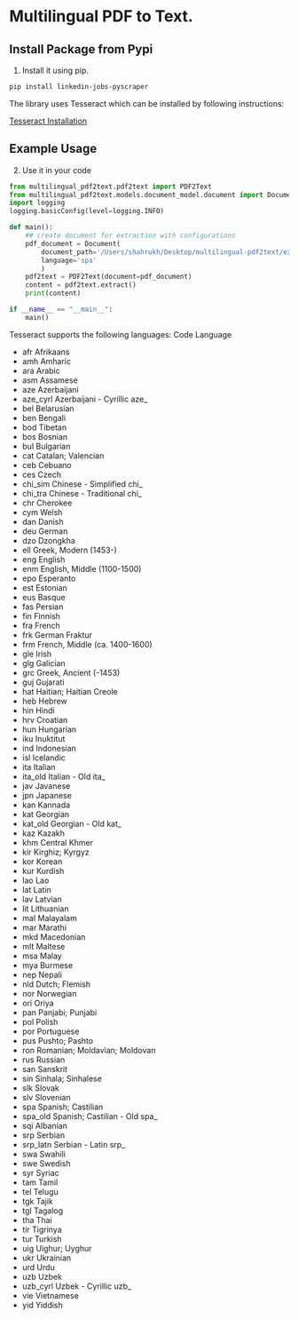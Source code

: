 # Multilingual PDF to Text.

## Install Package from Pypi
1. Install it using pip.
```bash
pip install linkedin-jobs-pyscraper
```
The library uses Tesseract which can be installed by following instructions:
 
[Tesseract Installation](https://tesseract-ocr.github.io/tessdoc/Installation.html)

## Example Usage
2. Use it in your code
```python
from multilingual_pdf2text.pdf2text import PDF2Text
from multilingual_pdf2text.models.document_model.document import Document
import logging
logging.basicConfig(level=logging.INFO)

def main():
    ## create document for extraction with configurations
    pdf_document = Document(
        document_path='/Users/shahrukh/Desktop/multilingual-pdf2text/example/example.pdf',
        language='spa'
        )
    pdf2text = PDF2Text(document=pdf_document)
    content = pdf2text.extract()
    print(content)

if __name__ == "__main__":
    main()
```

Tesseract supports the following languages:
Code	Language
* afr	Afrikaans	
* amh	Amharic	
* ara	Arabic	
* asm	Assamese	
* aze	Azerbaijani	
* aze_cyrl	Azerbaijani - Cyrillic	aze_
* bel	Belarusian	
* ben	Bengali	
* bod	Tibetan	
* bos	Bosnian	
* bul	Bulgarian	
* cat	Catalan; Valencian	
* ceb	Cebuano	
* ces	Czech	
* chi_sim	Chinese - Simplified	chi_
* chi_tra	Chinese - Traditional	chi_
* chr	Cherokee	
* cym	Welsh	
* dan	Danish	
* deu	German	
* dzo	Dzongkha	
* ell	Greek, Modern (1453-)	
* eng	English	
* enm	English, Middle (1100-1500)	
* epo	Esperanto	
* est	Estonian	
* eus	Basque	
* fas	Persian	
* fin	Finnish	
* fra	French	
* frk	German Fraktur	
* frm	French, Middle (ca. 1400-1600)	
* gle	Irish	
* glg	Galician	
* grc	Greek, Ancient (-1453)	
* guj	Gujarati	
* hat	Haitian; Haitian Creole	
* heb	Hebrew	
* hin	Hindi	
* hrv	Croatian	
* hun	Hungarian	
* iku	Inuktitut	
* ind	Indonesian	
* isl	Icelandic	
* ita	Italian	
* ita_old	Italian - Old	ita_
* jav	Javanese	
* jpn	Japanese	
* kan	Kannada	
* kat	Georgian	
* kat_old	Georgian - Old	kat_
* kaz	Kazakh	
* khm	Central Khmer	
* kir	Kirghiz; Kyrgyz	
* kor	Korean	
* kur	Kurdish	
* lao	Lao	
* lat	Latin	
* lav	Latvian	
* lit	Lithuanian	
* mal	Malayalam	
* mar	Marathi	
* mkd	Macedonian	
* mlt	Maltese	
* msa	Malay	
* mya	Burmese	
* nep	Nepali	
* nld	Dutch; Flemish	
* nor	Norwegian	
* ori	Oriya	
* pan	Panjabi; Punjabi	
* pol	Polish	
* por	Portuguese	
* pus	Pushto; Pashto	
* ron	Romanian; Moldavian; Moldovan	
* rus	Russian	
* san	Sanskrit	
* sin	Sinhala; Sinhalese	
* slk	Slovak	
* slv	Slovenian	
* spa	Spanish; Castilian	
* spa_old	Spanish; Castilian - Old	spa_
* sqi	Albanian	
* srp	Serbian	
* srp_latn	Serbian - Latin	srp_
* swa	Swahili	
* swe	Swedish	
* syr	Syriac	
* tam	Tamil	
* tel	Telugu	
* tgk	Tajik	
* tgl	Tagalog	
* tha	Thai	
* tir	Tigrinya	
* tur	Turkish	
* uig	Uighur; Uyghur	
* ukr	Ukrainian	
* urd	Urdu	
* uzb	Uzbek	
* uzb_cyrl	Uzbek - Cyrillic	uzb_
* vie	Vietnamese	
* yid	Yiddish